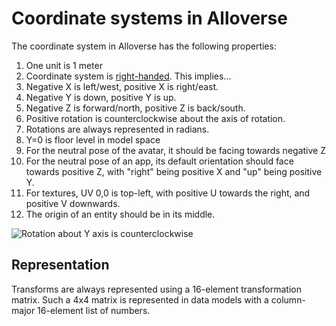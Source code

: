 # Coordinate systems in Alloverse

The coordinate system in Alloverse has the following properties:

1. One unit is 1 meter
2. Coordinate system is [right-handed](https://www.evl.uic.edu/ralph/508S98/coordinates.html). This implies...
3. Negative X is left/west, positive X is right/east.
4. Negative Y is down, positive Y is up.
5. Negative Z is forward/north, positive Z is back/south.
6. Positive rotation is counterclockwise about the axis of rotation.
7. Rotations are always represented in radians.
8. Y=0 is floor level in model space
9. For the neutral pose of the avatar, it should be facing towards negative Z
10. For the neutral pose of an app, its default orientation should face towards positive Z, with "right" being positive X and "up" being positive Y.
11. For textures, UV 0,0 is top-left, with positive U towards the right, and positive V downwards.
12. The origin of an entity should be in its middle. 

![Rotation about Y axis is counterclockwise](https://www.evl.uic.edu/ralph/508S98/gif/righty.gif)

## Representation

Transforms are always represented using a 16-element transformation matrix. Such a 4x4 matrix is
represented in data models with a column-major 16-element list of numbers.
